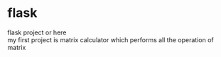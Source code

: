 # flask
flask project or here
</br>
my first project is matrix calculator which performs all the operation of matrix
